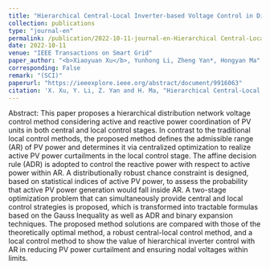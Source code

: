 ```yaml
---
title: "Hierarchical Central-Local Inverter-based Voltage Control in Distribution Networks Considering Stochastic PV Power Admissible Range"
collection: publications
type: "journal-en"
permalink: /publication/2022-10-11-journal-en-Hierarchical Central-Local Inverter-based Voltage Control in Distribution Networks Considering Stochastic PV Power Admissible Range
date: 2022-10-11
venue: "IEEE Transactions on Smart Grid"
paper_author: "<b>Xiaoyuan Xu</b>, Yunhong Li, Zheng Yan*, Hongyan Ma"
corresponding: False
remark: "(SCI)"
paperurl: "https://ieeexplore.ieee.org/abstract/document/9916063"
citation: 'X. Xu, Y. Li, Z. Yan and H. Ma, "Hierarchical Central-Local Inverter-based Voltage Control in Distribution Networks Considering Stochastic PV Power Admissible Range," <i>IEEE Transactions on Smart Grid</i>, vol. 14, no. 3, pp. 1868-1879, 2023.'
---
```


Abstract:
This paper proposes a hierarchical distribution network voltage control method considering active and reactive power coordination of PV units in both central and local control stages. In contrast to the traditional local control methods, the proposed method defines the admissible range (AR) of PV power and determines it via centralized optimization to realize active PV power curtailments in the local control stage. The affine decision rule (ADR) is adopted to control the reactive power with respect to active power within AR. A distributionally robust chance constraint is designed, based on statistical indices of active PV power, to assess the probability that active PV power generation would fall inside AR. A two-stage optimization problem that can simultaneously provide central and local control strategies is proposed, which is transformed into tractable formulas based on the Gauss Inequality as well as ADR and binary expansion techniques. The proposed method solutions are compared with those of the theoretically optimal method, a robust central-local control method, and a local control method to show the value of hierarchical inverter control with AR in reducing PV power curtailment and ensuring nodal voltages within limits.